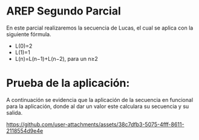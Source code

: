 # AREP Segundo Parcial
En este parcial realizaremos la secuencia de Lucas, el cual se aplica con la siguiente fórmula.

* L(0)=2
* L(1)=1
* L(n)=L(n−1)+L(n−2), para un n≥2

# Prueba de la aplicación:

A continuación se evidencia que la aplicación de la secuencia en funcional para la aplicación, donde al dar un valor este calculara su secuencia y su salida.

https://github.com/user-attachments/assets/38c7dfb3-5075-4fff-8611-2118554d9e4e
